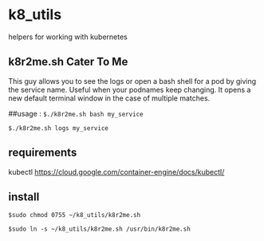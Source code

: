 # k8_utils
helpers for working with kubernetes


## k8r2me.sh  Cater To Me
This guy allows you to see the logs or open a bash shell for a pod by giving the service name.  Useful when your podnames keep changing. It opens a new default terminal window in the case of multiple matches.

##usage : 
``$./k8r2me.sh bash my_service``


``$./k8r2me.sh logs my_service``



## requirements
kubectl
https://cloud.google.com/container-engine/docs/kubectl/

## install
 ``$sudo chmod 0755 ~/k8_utils/k8r2me.sh``


 ``$sudo ln -s ~/k8_utils/k8r2me.sh /usr/bin/k8r2me.sh``



